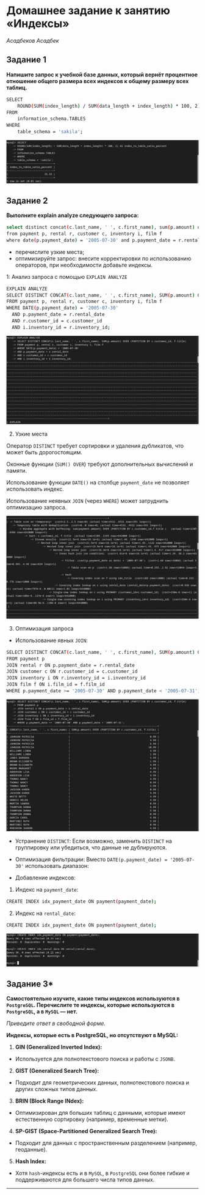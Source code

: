 # Домашнее задание к занятию «Индексы»
*Асадбеков Асадбек*

## Задание 1

**Напишите запрос к учебной базе данных, который вернёт процентное отношение общего размера всех индексов к общему размеру всех таблиц.**


```bash
SELECT 
    ROUND(SUM(index_length) / SUM(data_length + index_length) * 100, 2) AS index_to_table_ratio_percent
FROM 
    information_schema.TABLES
WHERE 
    table_schema = 'sakila';
```

![alt text](https://github.com/asad-bekov/hw-15/blob/main/img/1.png)

## Задание 2

**Выполните explain analyze следующего запроса:**

```bash
select distinct concat(c.last_name, ' ', c.first_name), sum(p.amount) over (partition by c.customer_id, f.title)
from payment p, rental r, customer c, inventory i, film f
where date(p.payment_date) = '2005-07-30' and p.payment_date = r.rental_date and r.customer_id = c.customer_id and i.inventory_id = r.inventory_id
```
- перечислите узкие места;
- оптимизируйте запрос: внесите корректировки по использованию операторов, при необходимости добавьте индексы.

1: Анализ запроса с помощью `EXPLAIN ANALYZE`

```bash
EXPLAIN ANALYZE
SELECT DISTINCT CONCAT(c.last_name, ' ', c.first_name), SUM(p.amount) OVER (PARTITION BY c.customer_id, f.title)
FROM payment p, rental r, customer c, inventory i, film f
WHERE DATE(p.payment_date) = '2005-07-30' 
  AND p.payment_date = r.rental_date 
  AND r.customer_id = c.customer_id 
  AND i.inventory_id = r.inventory_id;
```
![alt text](https://github.com/asad-bekov/hw-15/blob/main/img/2.png)

2. Узкие места

Оператор `DISTINCT` требует сортировки и удаления дубликатов, что может быть дорогостоящим.

Оконные функции (`SUM() OVER`) требуют дополнительных вычислений и памяти.

Использование функции `DATE()` на столбце `payment_date` не позволяет использовать индекс.

Использование неявных `JOIN` (через `WHERE`) может затруднить оптимизацию запроса.

![alt text](https://github.com/asad-bekov/hw-15/blob/main/img/2.1.png)

3. Оптимизация запроса

- Использование явных `JOIN`:

```bash
SELECT DISTINCT CONCAT(c.last_name, ' ', c.first_name), SUM(p.amount) OVER (PARTITION BY c.customer_id, f.title)
FROM payment p
JOIN rental r ON p.payment_date = r.rental_date
JOIN customer c ON r.customer_id = c.customer_id
JOIN inventory i ON r.inventory_id = i.inventory_id
JOIN film f ON i.film_id = f.film_id
WHERE p.payment_date >= '2005-07-30' AND p.payment_date < '2005-07-31';
```

![alt text](https://github.com/asad-bekov/hw-15/blob/main/img/2.2.png)

- Устранение `DISTINCT`:
Если возможно, заменить `DISTINCT` на группировку или убедиться, что данные не дублируются.

- Оптимизация фильтрации:
Вместо `DATE(p.payment_date) = '2005-07-30'` использовать диапазон:

- Добавление индексов:
1. Индекс на `payment_date`:

```bash
CREATE INDEX idx_payment_date ON payment(payment_date);
```
2. Индекс на `rental_date`:

```bash
CREATE INDEX idx_payment_date ON payment(payment_date);
```

![alt text](https://github.com/asad-bekov/hw-15/blob/main/img/3.png)

## Задание 3*

**Самостоятельно изучите, какие типы индексов используются в `PostgreSQL`. Перечислите те индексы, которые используются в `PostgreSQL`, а в `MySQL` — нет.**

*Приведите ответ в свободной форме.*

**Индексы, которые есть в PostgreSQL, но отсутствуют в MySQL:**

1. **GIN (Generalized Inverted Index):**

- Используется для полнотекстового поиска и работы с `JSONB`.

2. **GIST (Generalized Search Tree):**

- Подходит для геометрических данных, полнотекстового поиска и других сложных типов данных.

3. **BRIN (Block Range INdex):**

- Оптимизирован для больших таблиц с данными, которые имеют естественную сортировку (например, временные метки).

4. **SP-GIST (Space-Partitioned Generalized Search Tree):**

- Подходит для данных с пространственным разделением (например, геоданные).

5. **Hash Index:**

- Хотя `hash`-индексы есть и в `MySQL`, в `PostgreSQL` они более гибкие и поддерживаются для большего числа типов данных.

---